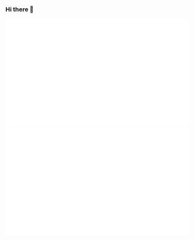 ### Hi there 👋
<!--
**tiedsandi/tiedsandi** is a ✨ _special_ ✨ repository because its `README.md` (this file) appears on your GitHub profile.
Here are some ideas to get you started:
- 🔭 I’m currently working on ...
- 🌱 I’m currently learning ...
- 👯 I’m looking to collaborate on ...
- 🤔 I’m looking for help with ...
- 💬 Ask me about ...
- 📫 How to reach me: ...
- 😄 Pronouns: ...
- ⚡ Fun fact: ...
-->

![](https://raw.githubusercontent.com/tiedsandi/tiedsandi/master/generated/overview.svg#gh-dark-mode-only)
![](https://raw.githubusercontent.com/tiedsandi/tiedsandi/master/generated/languages.svg#gh-dark-mode-only)
